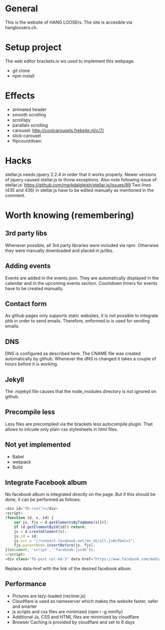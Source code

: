 # General

This is the website of HANG LOOSErs. The site is accesible via hangloosers.ch.

# Setup project

The web editor brackets.io ws used to implement this webpage.

* git clone
* npm install

# Effects

* animated header
* smooth scrolling
* scrollspy
* parallalx scrolling
* carousel: http://coolcarousels.frebsite.nl/c/7/
* slick-carousel
* flipcountdown

# Hacks

stellar.js needs jquery 2.2.4 in order that it works properly. Newer versions of jquery caused stellar.js to throw exceptions. Also note following issue of stellar.js: https://github.com/markdalgleish/stellar.js/issues/89 Two lines (435 and 436) in stellar.js have to be edited manually as mentioned in the comment. 


# Worth knowing (remembering)

## 3rd party libs

Whenever possible, all 3rd party libraries were included via npm. Otherwise they were manually downloaded and placed in js/libs.

## Adding events

Events are added in the events.json. They are automatically displayed in the calendar and in the upcoming events section. Countdown timers for events have to be created manually.

## Contact form

As github pages only supports static websites, it is not possible to integrate phb in order to send emails. Therefore, enformed.io is used for sending emails.

## DNS

DNS is configured as described here. The CNAME file was created automatically by github. Whenever the dNS is changed it takes a couple of hours before it is working.

## Jekyll

The .nojekyll file causes that the node_modules directory is not ignored on github.

## Precompile less

Less files are precompiled via the brackets less autocompile plugin. That allows to inlcude only plain css stylesheets in html files.

## Not yet implemented
	
* Babel
* webpack
* Build

## Integrate Facebook album

No facebook album is integrated directly on the page. But if this should be done, it can be performed as follows:

```javascript
<div id="fb-root"></div>
<script>
(function (d, s, id) {
    var js, fjs = d.getElementsByTagName(s)[0];
    if (d.getElementById(id)) return;
    js = d.createElement(s);
    js.id = id;
    js.src = "//connect.facebook.net/en_US/all.js#xfbml=1";
    fjs.parentNode.insertBefore(js, fjs);
}(document, 'script', 'facebook-jssdk'));
</script>
<div class="fb-post col-md-3" data-href="https://www.facebook.com/media/set/?set=a.1714099655517991.1073741839.1591625684432056&type=1&l=ecc9889222"></div>
```

Replace data-href with the link of the desired facebook album.

## Performance 

* Pictures are lazy-loaded (recliner.js)
* Cloudflare is used as nameserver which makes the website faster, safer and smarter
* js scripts and css files are minimized (npm i -g minifiy)
* Additional Js, CSS and HTML files are minimized by cloudflare
* Browser Caching is provided by cloudflare and set to 8 days


